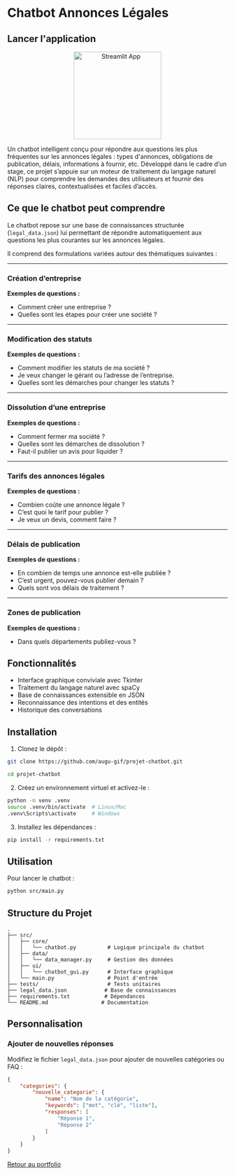 # Chatbot Annonces Légales

## Lancer l'application

<p align="center">
  <a href="https://augu-gif-projet-chatbot-app-oj9sw8.streamlit.app/">
    <img src="https://streamlit.io/images/brand/streamlit-logo-primary-colormark-darktext.png" alt="Streamlit App" width="200"/>
  </a>
</p>
 

Un chatbot intelligent conçu pour répondre aux questions les plus fréquentes sur les annonces légales : types d'annonces, obligations de publication, délais, informations à fournir, etc. Développé dans le cadre d’un stage, ce projet s’appuie sur un moteur de traitement du langage naturel (NLP) pour comprendre les demandes des utilisateurs et fournir des réponses claires, contextualisées et faciles d’accès.

## Ce que le chatbot peut comprendre

Le chatbot repose sur une base de connaissances structurée (`legal_data.json`) lui permettant de répondre automatiquement aux questions les plus courantes sur les annonces légales.

Il comprend des formulations variées autour des thématiques suivantes :

---

### Création d’entreprise

**Exemples de questions :**
- Comment créer une entreprise ?
- Quelles sont les étapes pour créer une société ?

---

### Modification des statuts

**Exemples de questions :**
- Comment modifier les statuts de ma société ?
- Je veux changer le gérant ou l’adresse de l’entreprise.
- Quelles sont les démarches pour changer les statuts ?

---

### Dissolution d’une entreprise

**Exemples de questions :**
- Comment fermer ma société ?
- Quelles sont les démarches de dissolution ?
- Faut-il publier un avis pour liquider ?

---

### Tarifs des annonces légales

**Exemples de questions :**
- Combien coûte une annonce légale ?
- C’est quoi le tarif pour publier ?
- Je veux un devis, comment faire ?

---

### Délais de publication

**Exemples de questions :**
- En combien de temps une annonce est-elle publiée ?
- C’est urgent, pouvez-vous publier demain ?
- Quels sont vos délais de traitement ?

---

### Zones de publication

**Exemples de questions :**
- Dans quels départements publiez-vous ?


## Fonctionnalités

- Interface graphique conviviale avec Tkinter
- Traitement du langage naturel avec spaCy
- Base de connaissances extensible en JSON
- Reconnaissance des intentions et des entités
- Historique des conversations

## Installation

1. Clonez le dépôt :
```bash
git clone https://github.com/augu-gif/projet-chatbot.git

cd projet-chatbot

```

2. Créez un environnement virtuel et activez-le :
```bash
python -m venv .venv
source .venv/bin/activate  # Linux/Mac
.venv\Scripts\activate     # Windows
```

3. Installez les dépendances :
```bash
pip install -r requirements.txt
```

## Utilisation

Pour lancer le chatbot :
```bash
python src/main.py
```

## Structure du Projet

```
.
├── src/
│   ├── core/
│   │   └── chatbot.py          # Logique principale du chatbot
│   ├── data/
│   │   └── data_manager.py     # Gestion des données
│   ├── ui/
│   │   └── chatbot_gui.py      # Interface graphique
│   └── main.py                 # Point d'entrée
├── tests/                      # Tests unitaires
├── legal_data.json            # Base de connaissances
├── requirements.txt           # Dépendances
└── README.md                 # Documentation
```

## Personnalisation

### Ajouter de nouvelles réponses

Modifiez le fichier `legal_data.json` pour ajouter de nouvelles catégories ou FAQ :

```json
{
    "categories": {
        "nouvelle_categorie": {
            "name": "Nom de la catégorie",
            "keywords": ["mot", "clé", "liste"],
            "responses": [
                "Réponse 1",
                "Réponse 2"
            ]
        }
    }
}
```
[Retour au portfolio](https://github.com/augu-gif/mon-portfolio-data-analyst/blob/main/README.md)
